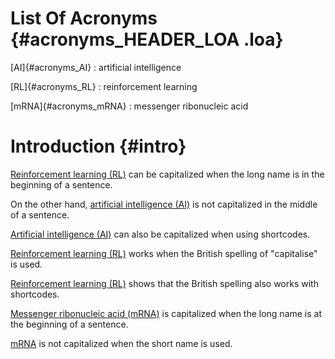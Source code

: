 # List Of Acronyms {#acronyms_HEADER_LOA .loa}

[AI]{#acronyms_AI}
:   artificial intelligence

[RL]{#acronyms_RL}
:   reinforcement learning

[mRNA]{#acronyms_mRNA}
:   messenger ribonucleic acid

# Introduction {#intro}

[Reinforcement learning (RL)](#acronyms_RL) can be capitalized when the long name is in the beginning of a sentence.

On the other hand, [artificial intelligence (AI)](#acronyms_AI) is not capitalized in the middle of a sentence.

[Artificial intelligence (AI)](#acronyms_AI) can also be capitalized when using shortcodes.

[Reinforcement learning (RL)](#acronyms_RL) works when the British spelling of "capitalise" is used.

[Reinforcement learning (RL)](#acronyms_RL) shows that the British spelling also works with shortcodes.

[Messenger ribonucleic acid (mRNA)](#acronyms_mRNA) is capitalized when the long name is at the beginning of a sentence.

[mRNA](#acronyms_mRNA) is not capitalized when the short name is used.
